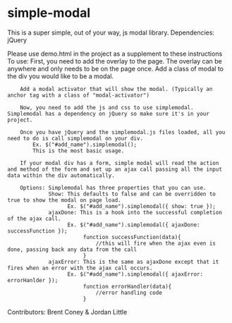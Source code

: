 simple-modal
============

This is a super simple, out of your way, js modal library.
Dependencies: jQuery

Please use demo.html in the project as a supplement to these instructions
To use: First, you need to add the overlay to the page. The overlay can be anywhere and only needs to be on the page once. 
		Add a class of modal to the div you would like to be a modal.
			
		Add a modal activator that will show the modal. (Typically an anchor tag with a class of "modal-activator")
			
		Now, you need to add the js and css to use simplemodal. Simplemodal has a dependency on jQuery so make sure it's in your project.
			
		Once you have jQuery and the simplemodal.js files loaded, all you need to do is call simplemodal on your div.
			Ex. $("#add_name").simplemodal();
			This is the most basic usage.
		
		If your modal div has a form, simple modal will read the action and method of the form and set up an ajax call passing all the input data within the div automatically.
		
		Options: Simplemodal has three properties that you can use.
				 Show: This defaults to false and can be overridden to true to show the modal on page load.
					   Ex. $("#add_name").simplemodal({ show: true });
				 ajaxDone: This is a hook into the successful completion of the ajax call.
					   Ex. $("#add_name").simplemodal({ ajaxDone: successFunction });
							function successFunction(data){
								//this will fire when the ajax even is done, passing back any data from the call
							}
				 ajaxError: This is the same as ajaxDone except that it fires when an error with the ajax call occurs.
					   Ex. $("#add_name").simplemodal({ ajaxError: errorHanlder });
							function errorHandler(data){
								//error handling code
							}

Contributors: Brent Coney & Jordan Little
